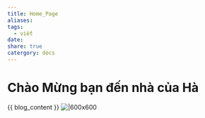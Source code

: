 ```yaml
---
title: Home_Page
aliases: 
tags:
  - viết
date: 
share: true
catergory: docs
---
```


# Chào Mừng bạn đến nhà của Hà
{{ blog_content }}
![|600x600](https://i.imgur.com/d8aJSIo.png)


